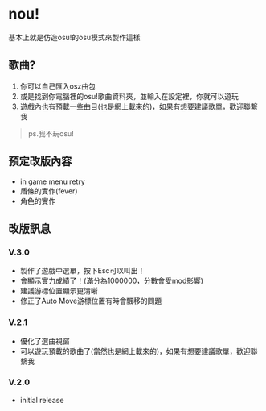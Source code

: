# nou!
基本上就是仿造osu!的osu模式來製作這樣

## 歌曲?
1. 你可以自己匯入osz曲包
2. 或是找到你電腦裡的osu!歌曲資料夾，並輸入在設定裡，你就可以遊玩
3. 遊戲內也有預載一些曲目(也是網上載來的)，如果有想要建議歌單，歡迎聯繫我
> ps.我不玩osu!

## 預定改版內容
- in game menu retry
- 盾條的實作(fever)
- 角色的實作

## 改版訊息
### V.3.0
- 製作了遊戲中選單，按下Esc可以叫出！
- 會顯示實力成績了！(滿分為1000000，分數會受mod影響)
- 建議游標位置顯示更清晰
- 修正了Auto Move游標位置有時會飄移的問題

### V.2.1
- 優化了選曲視窗
- 可以遊玩預載的歌曲了(當然也是網上載來的)，如果有想要建議歌單，歡迎聯繫我

### V.2.0
- initial release


